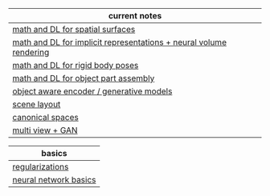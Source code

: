 | current notes                                                |
| ------------------------------------------------------------ |
| [math and DL for spatial surfaces](neural_surface.md)        |
| [math and DL for implicit representations + neural volume rendering](neural_volumetric_rendering.md) |
| [math and DL for rigid body poses](deep_pose.md)             |
| [math and DL for object part assembly](deep_assembly.md)     |
| [object aware encoder / generative models](object_aware.md)  |
| [scene layout](scene_layout.md)                              |
| [canonical spaces](canonical_space.md)                       |
| [multi view + GAN](multi_view_GAN.md)                        |

| basics                                     |
| ------------------------------------------ |
| [regularizations](regularization.md)       |
| [neural network basics](neural_network.md) |

